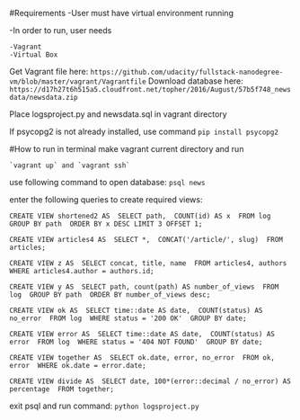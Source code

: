 #Requirements
-User must have virtual environment running

-In order to run, user needs

	-Vagrant
	-Virtual Box
Get Vagrant file here: `https://github.com/udacity/fullstack-nanodegree-vm/blob/master/vagrant/Vagrantfile`
Download database here: `https://d17h27t6h515a5.cloudfront.net/topher/2016/August/57b5f748_newsdata/newsdata.zip`

Place logsproject.py and newsdata.sql in vagrant directory 
 
If psycopg2 is not already installed, use command `pip install psycopg2`

#How to run
in terminal make vagrant current directory and run

	`vagrant up` and `vagrant ssh`

use following command to open database:
	`psql news`

enter the following queries to create required views:

`
CREATE VIEW shortened2 AS 
SELECT path, 
COUNT(id) AS x 
FROM log 
GROUP BY path 
ORDER BY x DESC
LIMIT 3 OFFSET 1;
`

`
CREATE VIEW articles4 AS 
SELECT *, 
CONCAT('/article/', slug) 
FROM articles;
`

`
CREATE VIEW z AS 
SELECT concat, title, name 
FROM articles4, authors 
WHERE articles4.author = authors.id;
`

`
CREATE VIEW y AS 
SELECT path, count(path) AS number_of_views 
FROM log 
GROUP BY path 
ORDER BY number_of_views desc;
`

`
CREATE VIEW ok AS 
SELECT time::date AS date, 
COUNT(status) AS no_error 
FROM log 
WHERE status = '200 OK' 
GROUP BY date; 
`   

`
CREATE VIEW error AS 
SELECT time::date AS date, 
COUNT(status) AS error 
FROM log 
WHERE status = '404 NOT FOUND' 
GROUP BY date;
`

`
CREATE VIEW together AS 
SELECT ok.date, error, no_error 
FROM ok, error 
WHERE ok.date = error.date;
`

`
CREATE VIEW divide AS 
SELECT date, 100*(error::decimal / no_error) AS percentage 
FROM together; 
`

exit psql and run command: 
	`python logsproject.py`
